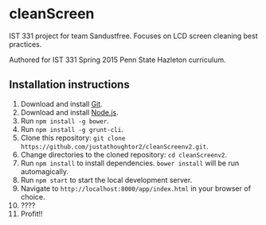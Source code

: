 # cleanScreen
IST 331 project for team Sandustfree. Focuses on LCD screen cleaning best practices.

Authored for IST 331 Spring 2015 Penn State Hazleton curriculum.

## Installation instructions
1. Download and install [Git](http://git-scm.com/).
2. Download and install [Node.js](http://nodejs.org/).
3. Run `npm install -g bower`.
4. Run `npm install -g grunt-cli`.
5. Clone this repository: `git clone https://github.com/justathoughtor2/cleanScreenv2.git`.
6. Change directories to the cloned repository: `cd cleanScreenv2`.
7. Run `npm install` to install dependencies. `bower install` will be run automagically.
8. Run `npm start` to start the local development server.
9. Navigate to `http://localhost:8000/app/index.html` in your browser of choice.
10. ????
11. Profit!!
